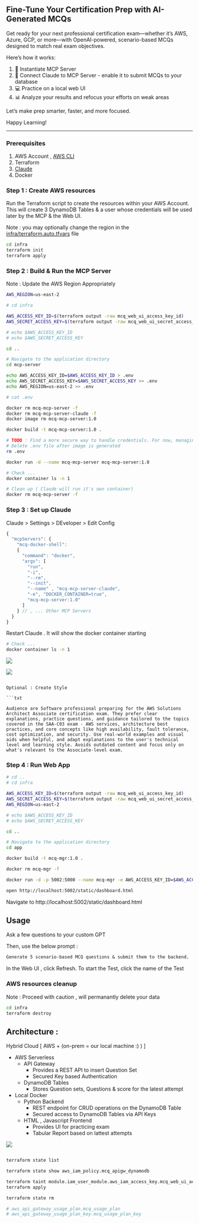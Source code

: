 ## Fine-Tune Your Certification Prep with AI-Generated MCQs

Get ready for your next professional certification exam—whether it’s AWS, Azure, GCP, or more—with OpenAI-powered, scenario-based MCQs designed to match real exam objectives.

Here’s how it works:
1.	🔧 Instantiate MCP Server 
2.	🔄 Connect Claude to MCP Server - enable it to submit MCQs to your database
3.	💻 Practice on a local web UI
4.	📊 Analyze your results and refocus your efforts on weak areas

Let’s make prep smarter, faster, and more focused.

Happy Learning!

<hr>

### Prerequisites

1. AWS Account , [AWS CLI](https://docs.aws.amazon.com/cli/latest/userguide/getting-started-install.html) 
2. Terraform 
3. [Claude](https://claude.ai/download)
4. Docker

### Step 1 : Create AWS resources

Run the Terraform script to create the resources within your AWS Account.
This will create 3 DynamoDB Tables & a user whose credentials will be used later by the MCP & the Web UI.

Note : you may optionally change the region in the [infra/terraform.auto.tfvars](./infra/terraform.auto.tfvars) file 

```sh
cd infra
terraform init
terraform apply
```
### Step 2 : Build & Run the MCP Server

Note : Update the AWS Region Appropriately

```sh
AWS_REGION=us-east-2

# cd infra

AWS_ACCESS_KEY_ID=$(terraform output -raw mcq_web_ui_access_key_id)
AWS_SECRET_ACCESS_KEY=$(terraform output -raw mcq_web_ui_secret_access_key)

# echo $AWS_ACCESS_KEY_ID
# echo $AWS_SECRET_ACCESS_KEY

cd ..

# Navigate to the application directory
cd mcp-server

echo AWS_ACCESS_KEY_ID=$AWS_ACCESS_KEY_ID > .env
echo AWS_SECRET_ACCESS_KEY=$AWS_SECRET_ACCESS_KEY >> .env
echo AWS_REGION=us-east-2 >> .env

# cat .env

docker rm mcq-mcp-server -f
docker rm mcq-mcp-server-claude -f
docker image rm mcq-mcp-server:1.0 

docker build -t mcq-mcp-server:1.0 .

# TODO : Find a more secure way to handle credentials. For now, managing via .env file. 
# Delete .env file after image is generated
rm .env

docker run -d --name mcq-mcp-server mcq-mcp-server:1.0 

# Check ...
docker container ls -n 1

# Clean up ( Claude will run it's own container)
docker rm mcq-mcp-server -f

```

### Step 3 : Set up Claude

Claude > Settings > DEveloper > Edit Config 

```js
{
  "mcpServers": {    
    "mcq-docker-shell":
    {
      "command": "docker",
      "args": [
        "run",
        "-i",
        "--rm",
        "--init", 
        "--name" , "mcq-mcp-server-claude",
        "-e", "DOCKER_CONTAINER=true",
        "mcq-mcp-server:1.0"
      ]
    } // , ... Other MCP Servers
  }
}
```

Restart Claude . It will show the docker container starting 

```sh
# Check ...
docker container ls -n 1

```

![](./images/claude-tools-available-1.png)


![](./images/claude-tools-available-2.png)
```

Optional : Create Style

```txt

Audience are Software professional preparing for the AWS Solutions Architect Associate certification exam. They prefer clear explanations, practice questions, and guidance tailored to the topics covered in the SAA-C03 exam - AWS services, architecture best practices, and core concepts like high availability, fault tolerance, cost optimization, and security. Use real-world examples and visual aids when helpful, and adapt explanations to the user's technical level and learning style. Avoids outdated content and focus only on what's relevant to the Associate-level exam. 
```

### Step 4 : Run Web App

```sh
# cd ..
# cd infra

AWS_ACCESS_KEY_ID=$(terraform output -raw mcq_web_ui_access_key_id)
AWS_SECRET_ACCESS_KEY=$(terraform output -raw mcq_web_ui_secret_access_key)
AWS_REGION=us-east-2

# echo $AWS_ACCESS_KEY_ID
# echo $AWS_SECRET_ACCESS_KEY

cd ..

# Navigate to the application directory
cd app

docker build -t mcq-mgr:1.0 .

docker rm mcq-mgr -f

docker run -d -p 5002:5000 --name mcq-mgr -e AWS_ACCESS_KEY_ID=$AWS_ACCESS_KEY_ID -e  AWS_SECRET_ACCESS_KEY=$AWS_SECRET_ACCESS_KEY -e AWS_REGION=$AWS_REGION mcq-mgr:1.0 

open http://localhost:5002/static/dashboard.html

```

Navigate to http://localhost:5002/static/dashboard.html


## Usage

Ask a few questions to your custom GPT

Then, use the below prompt : 

```txt
Generate 5 scenario-based MCQ questions & submit them to the backend.
```

In the Web UI , click Refresh. To start the Test, click the name of the Test


### AWS resources cleanup 

Note : Proceed with caution , will permanantly delete your data

```sh
cd infra
terraform destroy
```

## Architecture :

Hybrid Cloud [ AWS + (on-prem = our local machine :) ) ]
  - AWS Serverless
    - API Gateway
      - Provides a REST API to insert Question Set
      - Secured Key based Authentication
    - DynamoDB Tables
      - Stores Question sets, Questions & score for the latest attempt
  - Local Docker
    - Python Backend
      - REST endpoint for CRUD operations on the DynamoDB Table
      - Secured access to DynamoDB Tables via API Keys 
    - HTML , Javascript Frontend
      - Provides UI for practicing exam
      - Tabular Report based on lattest attempts


![](./images/mcq-mgr-architecture.png)


```sh

terraform state list

terraform state show aws_iam_policy.mcq_apigw_dynamodb

terraform taint module.iam_user_module.aws_iam_access_key.mcq_web_ui_access_key
terraform apply

terraform state rm 

# aws_api_gateway_usage_plan.mcq_usage_plan
# aws_api_gateway_usage_plan_key.mcq_usage_plan_key

```